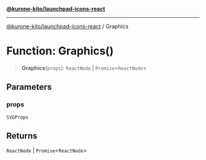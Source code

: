 [**@kurone-kito/launchpad-icons-react**](../README.md)

***

[@kurone-kito/launchpad-icons-react](../globals.md) / Graphics

# Function: Graphics()

> **Graphics**(`props`): `ReactNode` \| `Promise`\<`ReactNode`\>

## Parameters

### props

`SVGProps`

## Returns

`ReactNode` \| `Promise`\<`ReactNode`\>
